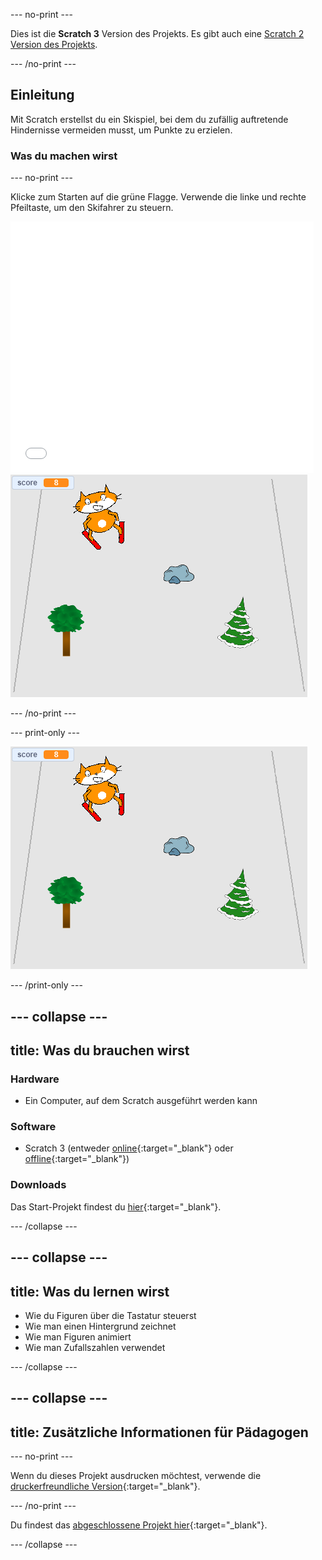 --- no-print ---

Dies ist die **Scratch 3** Version des Projekts. Es gibt auch eine [Scratch 2 Version des Projekts](https://projects.raspberrypi.org/en/projects/scratch-cat-goes-skiing-scratch2).

--- /no-print ---

## Einleitung

Mit Scratch erstellst du ein Skispiel, bei dem du zufällig auftretende Hindernisse vermeiden musst, um Punkte zu erzielen.

### Was du machen wirst

--- no-print ---

Klicke zum Starten auf die grüne Flagge. Verwende die linke und rechte Pfeiltaste, um den Skifahrer zu steuern.

<div class="scratch-preview">
  <iframe allowtransparency="true" width="485" height="402" src="//scratch.mit.edu/projects/embed/281116583/?autostart=false" frameborder="0" scrolling="no"></iframe>
  <img src="images/skiing-final.png">
</div>

--- /no-print ---

--- print-only ---

![abgeschlossenes Projekt](images/skiing-final.png)

--- /print-only ---

--- collapse ---
---
title: Was du brauchen wirst
---

### Hardware

+ Ein Computer, auf dem Scratch ausgeführt werden kann

### Software

+ Scratch 3 (entweder [online](http://rpf.io/scratchon){:target="_blank"} oder [offline](http://rpf.io/scratchoff){:target="_blank"})

### Downloads

Das Start-Projekt findest du [hier](http://rpf.io/p/en/scratch-cat-goes-skiing-go){:target="_blank"}.

--- /collapse ---

--- collapse ---
---
title: Was du lernen wirst
---

+ Wie du Figuren über die Tastatur steuerst
+ Wie man einen Hintergrund zeichnet
+ Wie man Figuren animiert
+ Wie man Zufallszahlen verwendet

--- /collapse ---

--- collapse ---
---
title: Zusätzliche Informationen für Pädagogen
---

--- no-print ---

Wenn du dieses Projekt ausdrucken möchtest, verwende die [druckerfreundliche Version](https://projects.raspberrypi.org/en/projects/scratch-cat-goes-skiing/print){:target="_blank"}.

--- /no-print ---

Du findest das [abgeschlossene Projekt hier](http://rpf.io/p/en/scratch-cat-goes-skiing-get){:target="_blank"}.

--- /collapse ---
